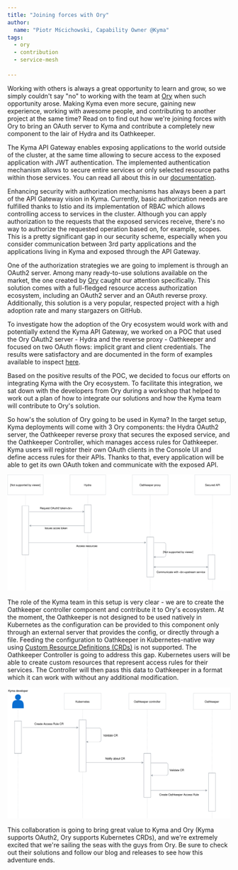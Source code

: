 ```yaml
---
title: "Joining forces with Ory"
author:
  name: "Piotr Mścichowski, Capability Owner @Kyma"
tags:
  - ory
  - contribution
  - service-mesh  
  
---
```


Working with others is always a great opportunity to learn and grow, so we simply couldn't say "no" to working with the team at [Ory](https://www.ory.sh/) when such opportunity arose. Making Kyma even more secure, gaining new experience, working with awesome people, and contributing to another project at the same time? Read on to find out how we're joining forces with Ory to bring an OAuth server to Kyma and contribute a completely new component to the lair of Hydra and its Oathkeeper. 

<!-- overview -->

The Kyma API Gateway enables exposing applications to the world outside of the cluster, at the same time allowing to secure access to the exposed application with JWT authentication. The implemented authentication mechanism allows to secure entire services or only selected resource paths within those services. You can read all about this in our [documentation](https://kyma-project.io/docs/components/api-gateway/). 

Enhancing security with authorization mechanisms has always been a part of the API Gateway vision in Kyma. Currently, basic authorization needs are fulfilled thanks to Istio and its implementation of RBAC which allows controlling access to services in the cluster. Although you can apply authorization to the requests that the exposed services receive, there's no way to authorize the requested operation based on, for example, scopes. 
This is a pretty significant gap in our security scheme, especially when you consider communication between 3rd party applications and the applications living in Kyma and exposed through the API Gateway. 

One of the authorization strategies we are going to implement is through an OAuth2 server. Among many ready-to-use solutions available on the market, the one created by [Ory](https://ory.sh) caught our attention specifically. This solution comes with a full-fledged resource access authorization ecosystem, including an OAuth2 server and an OAuth reverse proxy. Additionally, this solution is a very popular, respected project with a high adoption rate and many stargazers on GitHub.

To investigate how the adoption of the Ory ecosystem would work with and potentially extend the Kyma API Gateway, we worked on a POC that used the Ory OAuth2 server - Hydra and the reverse proxy - Oathkeeper and focused on two OAuth flows: implicit grant and client credentials. The results were satisfactory and are documented in the form of examples available to inspect [here](https://github.com/kyma-incubator/examples/tree/master/ory-hydra/scenarios).

Based on the positive results of the POC, we decided to focus our efforts on integrating Kyma with the Ory ecosystem. To facilitate this integration, we sat down with the developers from Ory during a workshop that helped to work out a plan of how to integrate our solutions and how the Kyma team will contribute to Ory's solution. 

So how's the solution of Ory going to be used in Kyma? In the target setup, Kyma deployments will come with 3 Ory components: the Hydra OAuth2 server, the Oathkeeper reverse proxy that secures the exposed service, and the Oathkeeper Controller, which manages access rules for Oathkeeper. Kyma users will register their own OAuth clients in the Console UI and define access rules for their APIs. Thanks to that, every application will be able to get its own OAuth token and communicate with the exposed API. 

![Oauth2 flow in API Gateway](./oathkeeper-gateway.svg)

The role of the Kyma team in this setup is very clear - we are to create the Oathkeeper controller component and contribute it to Ory's ecosystem. 
At the moment, the Oathkeeper is not designed to be used natively in Kubernetes as the configuration can be provided to this component only through an external server that provides the config, or directly through a file. Feeding the configuration to Oathkeeper in Kubernetes-native way using [Custom Resource Definitions (CRDs)](https://kubernetes.io/docs/concepts/extend-kubernetes/api-extension/custom-resources/#customresourcedefinitions) is not supported. The Oathkeeper Controller is going to address this gap. Kubernetes users will be able to create custom resources that represent access rules for their services. The Controller will then pass this data to Oathkeeper in a format which it can work with without any additional modification.

![Register access rule](./controller.svg)

This collaboration is going to bring great value to Kyma and Ory (Kyma supports OAuth2, Ory supports Kubernetes CRDs), and we're extremely excited that we're sailing the seas with the guys from Ory. Be sure to check out their solutions and follow our blog and releases to see how this adventure ends. 
